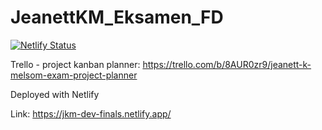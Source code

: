 # JeanettKM_Eksamen_FD

[![Netlify Status](https://api.netlify.com/api/v1/badges/908ea811-9c36-485d-8ea0-e5dcddc2dcfe/deploy-status)](https://app.netlify.com/sites/jkm-dev-finals/deploys)

Trello - project kanban planner:
https://trello.com/b/8AUR0zr9/jeanett-k-melsom-exam-project-planner

Deployed with Netlify

Link: https://jkm-dev-finals.netlify.app/
